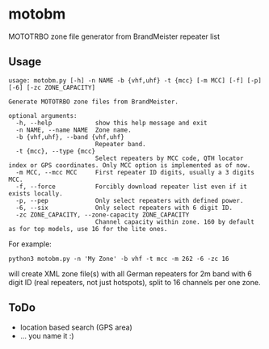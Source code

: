 # motobm
MOTOTRBO zone file generator from BrandMeister repeater list

## Usage

```
usage: motobm.py [-h] -n NAME -b {vhf,uhf} -t {mcc} [-m MCC] [-f] [-p] [-6] [-zc ZONE_CAPACITY]

Generate MOTOTRBO zone files from BrandMeister.

optional arguments:
  -h, --help            show this help message and exit
  -n NAME, --name NAME  Zone name.
  -b {vhf,uhf}, --band {vhf,uhf}
                        Repeater band.
  -t {mcc}, --type {mcc}
                        Select repeaters by MCC code, QTH locator index or GPS coordinates. Only MCC option is implemented as of now.
  -m MCC, --mcc MCC     First repeater ID digits, usually a 3 digits MCC.
  -f, --force           Forcibly download repeater list even if it exists locally.
  -p, --pep             Only select repeaters with defined power.
  -6, --six             Only select repeaters with 6 digit ID.
  -zc ZONE_CAPACITY, --zone-capacity ZONE_CAPACITY
                        Channel capacity within zone. 160 by default as for top models, use 16 for the lite ones.
```

For example: 

`python3 motobm.py -n 'My Zone' -b vhf -t mcc -m 262 -6 -zc 16`

will create XML zone file(s) with all German repeaters for 2m band with 6 digit ID (real repeaters, not just hotspots), split to 16 channels per one zone.

## ToDo

* location based search (GPS area)
* ... you name it :)